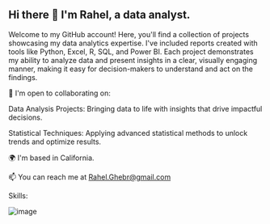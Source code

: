 ## Hi there 👋 I'm Rahel, a data analyst.

Welcome to my GitHub account! Here, you'll find a collection of projects showcasing my data analytics expertise. I've included reports created with tools like Python, Excel, R, SQL, and Power BI. Each project demonstrates my ability to analyze data and present insights in a clear, visually engaging manner, making it easy for decision-makers to understand and act on the findings.

🤝  I'm open to collaborating on:

Data Analysis Projects: Bringing data to life with insights that drive impactful decisions.

Statistical Techniques: Applying advanced statistical methods to unlock trends and optimize results.

🌍  I'm based in California.

📫 You can reach me at Rahel.Ghebr@gmail.com

Skills:

![image](https://github.com/user-attachments/assets/fd0b6e43-c534-4571-9fc5-6e15430703b4)


